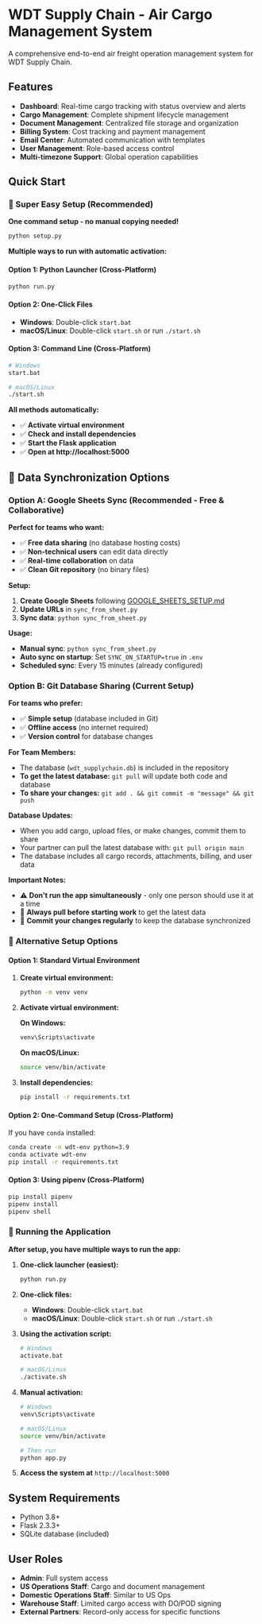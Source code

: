 # WDT Supply Chain - Air Cargo Management System

A comprehensive end-to-end air freight operation management system for WDT Supply Chain.

## Features

- **Dashboard**: Real-time cargo tracking with status overview and alerts
- **Cargo Management**: Complete shipment lifecycle management
- **Document Management**: Centralized file storage and organization
- **Billing System**: Cost tracking and payment management
- **Email Center**: Automated communication with templates
- **User Management**: Role-based access control
- **Multi-timezone Support**: Global operation capabilities

## Quick Start

### 🚀 Super Easy Setup (Recommended)

**One command setup - no manual copying needed!**
```bash
python setup.py
```

**Multiple ways to run with automatic activation:**

#### Option 1: Python Launcher (Cross-Platform)
```bash
python run.py
```

#### Option 2: One-Click Files
- **Windows**: Double-click `start.bat`
- **macOS/Linux**: Double-click `start.sh` or run `./start.sh`

#### Option 3: Command Line (Cross-Platform)
```bash
# Windows
start.bat

# macOS/Linux
./start.sh
```

**All methods automatically:**
- ✅ **Activate virtual environment**
- ✅ **Check and install dependencies**
- ✅ **Start the Flask application**
- ✅ **Open at http://localhost:5000**

## 🔄 Data Synchronization Options

### Option A: Google Sheets Sync (Recommended - Free & Collaborative)

**Perfect for teams who want:**
- ✅ **Free data sharing** (no database hosting costs)
- ✅ **Non-technical users** can edit data directly
- ✅ **Real-time collaboration** on data
- ✅ **Clean Git repository** (no binary files)

**Setup:**
1. **Create Google Sheets** following [GOOGLE_SHEETS_SETUP.md](GOOGLE_SHEETS_SETUP.md)
2. **Update URLs** in `sync_from_sheet.py`
3. **Sync data**: `python sync_from_sheet.py`

**Usage:**
- **Manual sync**: `python sync_from_sheet.py`
- **Auto sync on startup**: Set `SYNC_ON_STARTUP=true` in `.env`
- **Scheduled sync**: Every 15 minutes (already configured)

### Option B: Git Database Sharing (Current Setup)

**For teams who prefer:**
- ✅ **Simple setup** (database included in Git)
- ✅ **Offline access** (no internet required)
- ✅ **Version control** for database changes

**For Team Members:**
- The database (`wdt_supplychain.db`) is included in the repository
- **To get the latest database:** `git pull` will update both code and database
- **To share your changes:** `git add . && git commit -m "message" && git push`

**Database Updates:**
- When you add cargo, upload files, or make changes, commit them to share
- Your partner can pull the latest database with: `git pull origin main`
- The database includes all cargo records, attachments, billing, and user data

**Important Notes:**
- ⚠️ **Don't run the app simultaneously** - only one person should use it at a time
- 🔄 **Always pull before starting work** to get the latest data
- 💾 **Commit your changes regularly** to keep the database synchronized

### 🔧 Alternative Setup Options

#### Option 1: Standard Virtual Environment

1. **Create virtual environment:**
   ```bash
   python -m venv venv
   ```

2. **Activate virtual environment:**
   
   **On Windows:**
   ```cmd
   venv\Scripts\activate
   ```
   
   **On macOS/Linux:**
   ```bash
   source venv/bin/activate
   ```

3. **Install dependencies:**
   ```bash
   pip install -r requirements.txt
   ```

#### Option 2: One-Command Setup (Cross-Platform)

If you have `conda` installed:
```bash
conda create -n wdt-env python=3.9
conda activate wdt-env
pip install -r requirements.txt
```

#### Option 3: Using pipenv (Cross-Platform)

```bash
pip install pipenv
pipenv install
pipenv shell
```

### 🎯 Running the Application

**After setup, you have multiple ways to run the app:**

1. **One-click launcher (easiest):**
   ```bash
   python run.py
   ```

2. **One-click files:**
   - **Windows**: Double-click `start.bat`
   - **macOS/Linux**: Double-click `start.sh` or run `./start.sh`

3. **Using the activation script:**
   ```bash
   # Windows
   activate.bat
   
   # macOS/Linux
   ./activate.sh
   ```

4. **Manual activation:**
   ```bash
   # Windows
   venv\Scripts\activate
   
   # macOS/Linux
   source venv/bin/activate
   
   # Then run
   python app.py
   ```

5. **Access the system at** `http://localhost:5000`

## System Requirements

- Python 3.8+
- Flask 2.3.3+
- SQLite database (included)

## User Roles

- **Admin**: Full system access
- **US Operations Staff**: Cargo and document management
- **Domestic Operations Staff**: Similar to US Ops
- **Warehouse Staff**: Limited cargo access with DO/POD signing
- **External Partners**: Record-only access for specific functions

